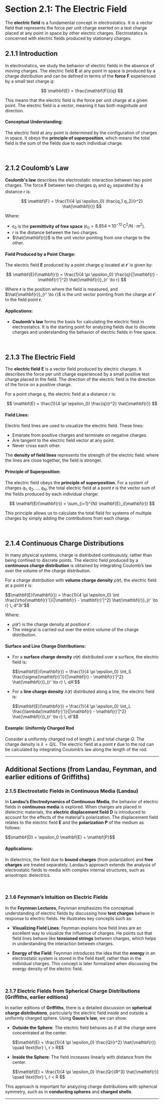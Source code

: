 # Section 2.1: The Electric Field

The **electric field** is a fundamental concept in electrostatics. It is a vector field that represents the force per unit charge exerted on a test charge placed at any point in space by other electric charges. Electrostatics is concerned with electric fields produced by stationary charges.

## 2.1.1 Introduction

In electrostatics, we study the behavior of electric fields in the absence of moving charges. The electric field $\mathbf{E}$ at any point in space is produced by a charge distribution and can be defined in terms of the **force** $\mathbf{F}$ experienced by a small test charge $q$:

$$
\mathbf{E} = \frac{\mathbf{F}}{q}
$$

This means that the electric field is the force per unit charge at a given point. The electric field is a vector, meaning it has both magnitude and direction.

#### Conceptual Understanding:
The electric field at any point is determined by the configuration of charges in space. It obeys the **principle of superposition**, which means the total field is the sum of the fields due to each individual charge.

<br>

## 2.1.2 Coulomb’s Law

**Coulomb's law** describes the electrostatic interaction between two point charges. The force $\mathbf{F}$ between two charges $q_1$ and $q_2$ separated by a distance $r$ is:

$$
\mathbf{F} = \frac{1}{4 \pi \epsilon_0} \frac{q_1 q_2}{r^2} \hat{\mathbf{r}}
$$

Where:
- $\epsilon_0$ is the **permittivity of free space** ($\epsilon_0 = 8.854 \times 10^{-12} \, \text{C}^2 / \text{N} \cdot \text{m}^2$).
- $r$ is the distance between the two charges.
- $\hat{\mathbf{r}}$ is the unit vector pointing from one charge to the other.

#### Field Produced by a Point Charge:
The electric field $\mathbf{E}$ produced by a point charge $q$ located at $\mathbf{r}'$ is given by:

$$
\mathbf{E}(\mathbf{r}) = \frac{1}{4 \pi \epsilon_0} \frac{q}{|\mathbf{r} - \mathbf{r}'|^2} \hat{\mathbf{r}}_{r' \to r}
$$

Where $\mathbf{r}$ is the position where the field is measured, and $\hat{\mathbf{r}}_{r' \to r}$ is the unit vector pointing from the charge at $\mathbf{r}'$ to the field point $\mathbf{r}$.

#### Applications:
- **Coulomb's law** forms the basis for calculating the electric field in electrostatics. It is the starting point for analyzing fields due to discrete charges and understanding the behavior of electric fields in free space.

<br>

## 2.1.3 The Electric Field

The **electric field** $\mathbf{E}$ is a vector field produced by electric charges. It describes the force per unit charge experienced by a small positive test charge placed in the field. The direction of the electric field is the direction of the force on a positive charge.

For a point charge $q$, the electric field at a distance $r$ is:

$$
\mathbf{E} = \frac{1}{4 \pi \epsilon_0} \frac{q}{r^2} \hat{\mathbf{r}}
$$

#### Field Lines:
Electric field lines are used to visualize the electric field. These lines:
- Emanate from positive charges and terminate on negative charges.
- Are tangent to the electric field vector at any point.
- Never cross each other.

The **density of field lines** represents the strength of the electric field: where the lines are close together, the field is stronger.

#### Principle of Superposition:
The electric field obeys the **principle of superposition**. For a system of charges $q_1, q_2, \dots, q_N$, the total electric field at a point $\mathbf{r}$ is the vector sum of the fields produced by each individual charge:

$$
\mathbf{E}(\mathbf{r}) = \sum_{i=1}^{N} \mathbf{E}_i(\mathbf{r})
$$

This principle allows us to calculate the total field for systems of multiple charges by simply adding the contributions from each charge.

<br>

## 2.1.4 Continuous Charge Distributions

In many physical systems, charge is distributed continuously, rather than being confined to discrete points. The electric field produced by a **continuous charge distribution** is obtained by integrating Coulomb’s law over the volume of the charge distribution.

For a charge distribution with **volume charge density** $\rho(\mathbf{r})$, the electric field at a point $\mathbf{r}$ is:

<p assign="center">
$$\mathbf{E}(\mathbf{r}) = \frac{1}{4 \pi \epsilon_0} \int \frac{\rho(\mathbf{r}')}{|\mathbf{r} - \mathbf{r}'|^2} \hat{\mathbf{r}}_{r' \to r} \, d^3r'$$
</p>

Where:
- $\rho(\mathbf{r}')$ is the charge density at position $\mathbf{r}'$.
- The integral is carried out over the entire volume of the charge distribution.

#### Surface and Line Charge Distributions:
- For a **surface charge density** $\sigma(\mathbf{r})$ distributed over a surface, the electric field is:

  <p assign="center">
  $$\mathbf{E}(\mathbf{r}) = \frac{1}{4 \pi \epsilon_0} \int_S \frac{\sigma(\mathbf{r}')}{|\mathbf{r} - \mathbf{r}'|^2} \hat{\mathbf{r}}_{r' \to r} \, dA'$$
  </p>
  
- For a **line charge density** $\lambda(\mathbf{r})$ distributed along a line, the electric field is:

  <p assign="center">
  $$\mathbf{E}(\mathbf{r}) = \frac{1}{4 \pi \epsilon_0} \int_L \frac{\lambda(\mathbf{r}')}{|\mathbf{r} - \mathbf{r}'|^2} \hat{\mathbf{r}}_{r' \to r} \, dl'$$
  </p>
  
#### Example: Uniformly Charged Rod
Consider a uniformly charged rod of length $L$ and total charge $Q$. The charge density is $\lambda = Q/L$. The electric field at a point $\mathbf{r}$ due to the rod can be calculated by integrating Coulomb’s law along the length of the rod.

---

## **Additional Sections (from Landau, Feynman, and earlier editions of Griffiths)**

### 2.1.5 Electrostatic Fields in Continuous Media (Landau)

In **Landau’s Electrodynamics of Continuous Media**, the behavior of electric fields in **continuous media** is explored. When charges are placed in dielectric materials, the **electric displacement field** $\mathbf{D}$ is introduced to account for the effects of the material's polarization. The displacement field relates to the electric field $\mathbf{E}$ and the **polarization** $\mathbf{P}$ of the medium as follows:

<p assign="center">
$$\mathbf{D} = \epsilon_0 \mathbf{E} + \mathbf{P}$$
</p>

#### Applications:
In dielectrics, the field due to **bound charges** (from polarization) and **free charges** are treated separately. Landau’s approach extends the analysis of electrostatic fields to media with complex internal structures, such as anisotropic dielectrics.

<br>

### 2.1.6 Feynman’s Intuition on Electric Fields

In the **Feynman Lectures**, Feynman emphasizes the conceptual understanding of electric fields by discussing how **test charges** behave in response to electric fields. He illustrates key concepts such as:

- **Visualizing Field Lines**: Feynman explains how field lines are an excellent way to visualize the influence of charges. He points out that field lines behave like **tensioned strings** between charges, which helps in understanding the interaction between charges.
  
- **Energy of the Field**: Feynman introduces the idea that the **energy** in an electrostatic system is stored in the field itself, rather than in the individual charges. This concept is later formalized when discussing the energy density of the electric field.

<br>

### 2.1.7 Electric Fields from Spherical Charge Distributions (Griffiths, earlier editions)

In earlier editions of **Griffiths**, there is a detailed discussion on **spherical charge distributions**, particularly the electric field inside and outside a uniformly charged sphere. Using **Gauss’s law**, we can show:

- **Outside the Sphere**: The electric field behaves as if all the charge were concentrated at the center.

  <p assign="center">
  $$\mathbf{E} = \frac{1}{4 \pi \epsilon_0} \frac{Q}{r^2} \hat{\mathbf{r}} \quad \text{for} \, r > R$$
  </p>
  
- **Inside the Sphere**: The field increases linearly with distance from the center.

  <p assign="center">
  $$\mathbf{E} = \frac{1}{4 \pi \epsilon_0} \frac{Qr}{R^3} \hat{\mathbf{r}} \quad \text{for} \, r < R $$
  </p> 
  
This approach is important for analyzing charge distributions with spherical symmetry, such as in **conducting spheres** and **charged shells**.

---
